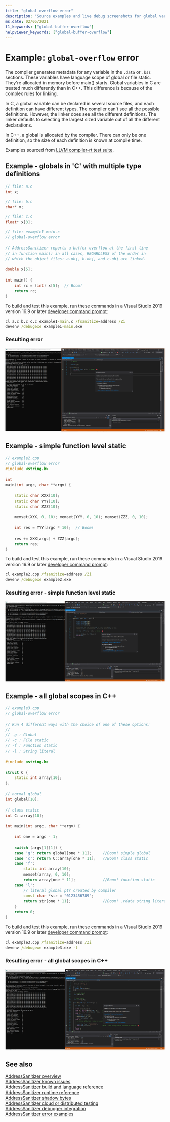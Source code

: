 ```yaml
---
title: "global-overflow error"
description: "Source examples and live debug screenshots for global variable overflow errors."
ms.date: 02/05/2021
f1_keywords: ["global-buffer-overflow"]
helpviewer_keywords: ["global-buffer-overflow"]
---
```


# Example: `global-overflow` error

The compiler generates metadata for any variable in the `.data` or `.bss` sections. These variables have language scope of global or file static. They're allocated in memory before main() starts. Global variables in C are treated much differently than in C++. This difference is because of the complex rules for linking.  

In C, a global variable can be declared in several source files, and each definition can have different types. The compiler can't see all the possible definitions. However, the linker does see all the different definitions. The linker defaults to selecting the largest sized variable out of all the different declarations.

In C++, a global is allocated by the compiler. There can only be one definition, so the size of each definition is known at compile time.

Examples sourced from [LLVM compiler-rt test suite](https://github.com/llvm/llvm-project/tree/main/compiler-rt/test/asan/TestCases).

## Example - globals in 'C' with multiple type definitions

```cpp
// file: a.c
int x;
```

```cpp
// file: b.c
char* x;
```

```cpp
// file: c.c
float* x[3];
```

```cpp
// file: example1-main.c
// global-overflow error

// AddressSanitizer reports a buffer overflow at the first line
// in function main() in all cases, REGARDLESS of the order in 
// which the object files: a.obj, b.obj, and c.obj are linked.
  
double x[5];
 
int main() { 
    int rc = (int) x[5];  // Boom!
    return rc; 
}
```

To build and test this example, run these commands in a Visual Studio 2019 version 16.9 or later [developer command prompt](../build/building-on-the-command-line.md#developer_command_prompt_shortcuts):

```cmd
cl a.c b.c c.c example1-main.c /fsanitize=address /Zi
devenv /debugexe example1-main.exe
```

### Resulting error

![Screenshot of debugger displaying error in example1](media/global-overflow-example1.png)

## Example - simple function level static

```cpp
// example2.cpp
// global-overflow error
#include <string.h>

int 
main(int argc, char **argv) {

    static char XXX[10];
    static char YYY[10];
    static char ZZZ[10];

    memset(XXX, 0, 10); memset(YYY, 0, 10); memset(ZZZ, 0, 10);

    int res = YYY[argc * 10];  // Boom!

    res += XXX[argc] + ZZZ[argc];
    return res;
}
```

To build and test this example, run these commands in a Visual Studio 2019 version 16.9 or later [developer command prompt](../build/building-on-the-command-line.md#developer_command_prompt_shortcuts):

```cmd
cl example2.cpp /fsanitize=address /Zi
devenv /debugexe example2.exe
```

### Resulting error - simple function level static

![Screenshot of debugger displaying error in example2](media/global-overflow-example2.png)

## Example - all global scopes in C++

```cpp
// example3.cpp
// global-overflow error

// Run 4 different ways with the choice of one of these options:
//
// -g : Global
// -c : File static
// -f : Function static
// -l : String literal

#include <string.h>

struct C {
    static int array[10];
};

// normal global
int global[10];

// class static
int C::array[10];

int main(int argc, char **argv) {

    int one = argc - 1;

    switch (argv[1][1]) {
    case 'g': return global[one * 11];     //Boom! simple global
    case 'c': return C::array[one * 11];   //Boom! class static
    case 'f':
        static int array[10];
        memset(array, 0, 10);
        return array[one * 11];            //Boom! function static
    case 'l':
        // literal global ptr created by compiler
        const char *str = "0123456789";
        return str[one * 11];              //Boom! .rdata string literal allocated by compiler
    }
    return 0;
}
```

To build and test this example, run these commands in a Visual Studio 2019 version 16.9 or later [developer command prompt](../build/building-on-the-command-line.md#developer_command_prompt_shortcuts):

```cmd
cl example3.cpp /fsanitize=address /Zi
devenv /debugexe example3.exe -l
```

### Resulting error - all global scopes in C++

![Screenshot of debugger displaying error in example3](media/global-overflow-example3.png)

## See also

[AddressSanitizer overview](./asan.md)\
[AddressSanitizer known issues](./asan-known-issues.md)\
[AddressSanitizer build and language reference](./asan-building.md)\
[AddressSanitizer runtime reference](./asan-runtime.md)\
[AddressSanitizer shadow bytes](./asan-shadowbytes.md)\
[AddressSanitizer cloud or distributed testing](./asan-offline-crash-dumps.md)\
[AddressSanitizer debugger integration](./asan-debugger-integration.md)\
[AddressSanitizer error examples](./asan-examples.md)
